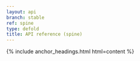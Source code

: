 ```yaml
---
layout: api
branch: stable
ref: spine
type: defold
title: API reference (spine)
---
```

{% include anchor_headings.html html=content %}